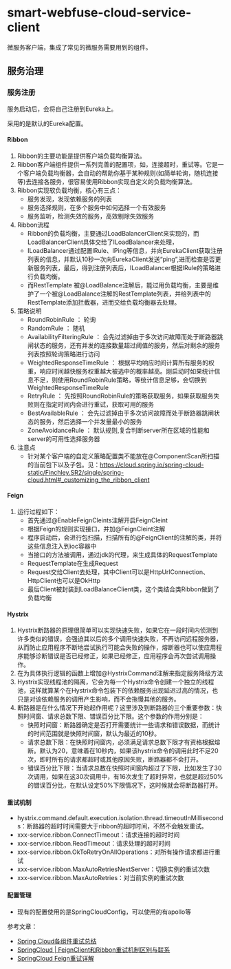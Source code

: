 # smart-webfuse-cloud-service-client

微服务客户端，集成了常见的微服务需要用到的组件。


## 服务治理

### 服务注册

服务启动后，会将自己注册到Eureka上。

采用的是默认的Eureka配置。

#### Ribbon

1. Ribbon的主要功能是提供客户端负载均衡算法。
2. Ribbon客户端组件提供一系列完善的配置项，如，连接超时，重试等。它是一个客户端负载均衡器，会自动的帮助你基于某种规则(如简单轮询，随机连接等)去连接各服务，很容易使用Ribbon实现自定义的负载均衡算法。
3. Ribbon实现软负载均衡，核心有三点：
   * 服务发现，发现依赖服务的列表
   * 服务选择规则，在多个服务中如何选择一个有效服务
   * 服务监听，检测失效的服务，高效剔除失效服务
4. Ribbon流程
   * Ribbon的负载均衡，主要通过LoadBalancerClient来实现的，而LoadBalancerClient具体交给了ILoadBalancer来处理，
   * ILoadBalancer通过配置IRule、IPing等信息，并向EurekaClient获取注册列表的信息，并默认10秒一次向EurekaClient发送“ping”,进而检查是否更新服务列表，最后，得到注册列表后，ILoadBalancer根据IRule的策略进行负载均衡。
   * 而RestTemplate 被@LoadBalance注解后，能过用负载均衡，主要是维护了一个被@LoadBalance注解的RestTemplate列表，并给列表中的RestTemplate添加拦截器，进而交给负载均衡器去处理。
5. 策略说明
   * RoundRobinRule ： 轮询
   * RandomRule ： 随机
   * AvailabilityFilteringRule ： 会先过滤掉由于多次访问故障而处于断路器跳闸状态的服务，还有并发的连接数量超过阈值的服务，然后对剩余的服务列表按照轮询策略进行访问
   * WeightedResponseTimeRule ： 根据平均响应时间计算所有服务的权重，响应时间越快服务权重越大被选中的概率越高。刚启动时如果统计信息不足，则使用RoundRobinRule策略，等统计信息足够，会切换到WeightedResponseTimeRule
   * RetryRule ： 先按照RoundRobinRule的策略获取服务，如果获取服务失败则在指定时间内会进行重试，获取可用的服务
   * BestAvailableRule ： 会先过滤掉由于多次访问故障而处于断路器跳闸状态的服务，然后选择一个并发量最小的服务
   * ZoneAvoidanceRule ： 默认规则,复合判断server所在区域的性能和server的可用性选择服务器
6. 注意点
   * 针对某个客户端的自定义策略配置类不能放在@ComponentScan所扫描的当前包下以及子包。见：https://cloud.spring.io/spring-cloud-static/Finchley.SR2/single/spring-cloud.html#_customizing_the_ribbon_client
   
#### Feign

1. 运行过程如下：
   * 首先通过@EnableFeignCleints注解开启FeignCleint
   * 根据Feign的规则实现接口，并加@FeignCleint注解
   * 程序启动后，会进行包扫描，扫描所有的@FeignClient的注解的类，并将这些信息注入到ioc容器中
   * 当接口的方法被调用，通过jdk的代理，来生成具体的RequestTemplate
   * RequestTemplate在生成Request
   * Request交给Client去处理，其中Client可以是HttpUrlConnection、HttpClient也可以是OkHttp
   * 最后Client被封装到LoadBalanceClient类，这个类结合类Ribbon做到了负载均衡
   
#### Hystrix

1. Hystrix断路器的原理很简单可以实现快速失败，如果它在一段时间内侦测到许多类似的错误，会强迫其以后的多个调用快速失败，不再访问远程服务器，从而防止应用程序不断地尝试执行可能会失败的操作，熔断器也可以使应用程序能够诊断错误是否已经修正，如果已经修正，应用程序会再次尝试调用操作。
2. 在为具体执行逻辑的函数上增加@HystrixCommand注解来指定服务降级方法
3. Hystrix实现线程池的隔离，它会为每一个Hystrix命令创建一个独立的线程池，这样就算某个在Hystrix命令包装下的依赖服务出现延迟过高的情况，也只是对该依赖服务的调用产生影响，而不会拖慢其他的服务。
4. 断路器是在什么情况下开始起作用呢？这里涉及到断路器的三个重要参数：快照时间窗、请求总数下限、错误百分比下限。这个参数的作用分别是： 
   * 快照时间窗：断路器确定是否打开需要统计一些请求和错误数据，而统计的时间范围就是快照时间窗，默认为最近的10秒。
   * 请求总数下限：在快照时间窗内，必须满足请求总数下限才有资格根据熔断。默认为20，意味着在10秒内，如果该hystrix命令的调用此时不足20次，即时所有的请求都超时或其他原因失败，断路器都不会打开。
   * 错误百分比下限：当请求总数在快照时间窗内超过了下限，比如发生了30次调用，如果在这30次调用中，有16次发生了超时异常，也就是超过50%的错误百分比，在默认设定50%下限情况下，这时候就会将断路器打开。   
   
#### 重试机制

 * hystrix.command.default.execution.isolation.thread.timeoutInMilliseconds：断路器的超时时间需要大于ribbon的超时时间，不然不会触发重试。   
 * xxx-service.ribbon.ConnectTimeout：请求连接的超时时间
 * xxx-service.ribbon.ReadTimeout：请求处理的超时时间
 * xxx-service.ribbon.OkToRetryOnAllOperations：对所有操作请求都进行重试
 * xxx-service.ribbon.MaxAutoRetriesNextServer：切换实例的重试次数
 * xxx-service.ribbon.MaxAutoRetries：对当前实例的重试次数
 
#### 配置管理

 * 现有的配置使用的是SpringCloudConfig，可以使用的有apollo等
 
 
参考文章：

- [Spring Cloud各组件重试总结](http://www.itmuch.com/spring-cloud-sum/spring-cloud-retry/)
- [SpringCloud | FeignClient和Ribbon重试机制区别与联系](https://blog.csdn.net/woshilijiuyi/article/details/78959759)
- [SpringCloud Feign重试详解](http://www.cnblogs.com/zhangjianbin/p/7228628.html)
                             